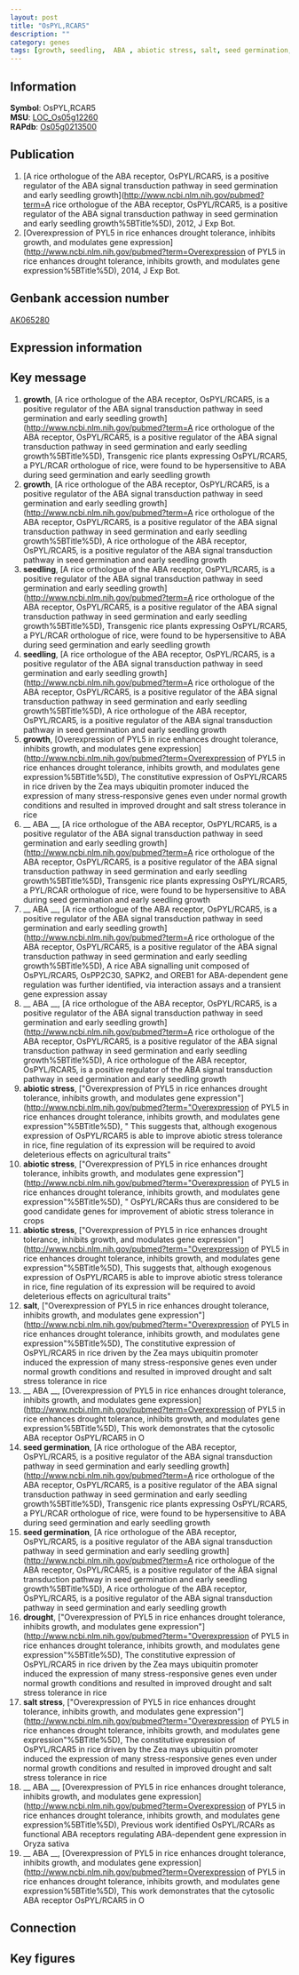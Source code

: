 ```yaml
---
layout: post
title: "OsPYL,RCAR5"
description: ""
category: genes
tags: [growth, seedling,  ABA , abiotic stress, salt, seed germination, drought, salt stress]
---
```


## Information
__Symbol__: OsPYL,RCAR5  
__MSU__: [LOC_Os05g12260](http://rice.plantbiology.msu.edu/cgi-bin/ORF_infopage.cgi?orf=LOC_Os05g12260)  
__RAPdb__: [Os05g0213500](http://rapdb.dna.affrc.go.jp/viewer/gbrowse_details/irgsp1?name=Os05g0213500)  

## Publication
1. [A rice orthologue of the ABA receptor, OsPYL/RCAR5, is a positive regulator of the ABA signal transduction pathway in seed germination and early seedling growth](http://www.ncbi.nlm.nih.gov/pubmed?term=A rice orthologue of the ABA receptor, OsPYL/RCAR5, is a positive regulator of the ABA signal transduction pathway in seed germination and early seedling growth%5BTitle%5D), 2012, J Exp Bot.
2. [Overexpression of PYL5 in rice enhances drought tolerance, inhibits growth, and modulates gene expression](http://www.ncbi.nlm.nih.gov/pubmed?term=Overexpression of PYL5 in rice enhances drought tolerance, inhibits growth, and modulates gene expression%5BTitle%5D), 2014, J Exp Bot.

## Genbank accession number
[AK065280](http://www.ncbi.nlm.nih.gov/nuccore/AK065280)  

## Expression information

## Key message
1. __growth__, [A rice orthologue of the ABA receptor, OsPYL/RCAR5, is a positive regulator of the ABA signal transduction pathway in seed germination and early seedling growth](http://www.ncbi.nlm.nih.gov/pubmed?term=A rice orthologue of the ABA receptor, OsPYL/RCAR5, is a positive regulator of the ABA signal transduction pathway in seed germination and early seedling growth%5BTitle%5D),  Transgenic rice plants expressing OsPYL/RCAR5, a PYL/RCAR orthologue of rice, were found to be hypersensitive to ABA during seed germination and early seedling growth
2. __growth__, [A rice orthologue of the ABA receptor, OsPYL/RCAR5, is a positive regulator of the ABA signal transduction pathway in seed germination and early seedling growth](http://www.ncbi.nlm.nih.gov/pubmed?term=A rice orthologue of the ABA receptor, OsPYL/RCAR5, is a positive regulator of the ABA signal transduction pathway in seed germination and early seedling growth%5BTitle%5D), A rice orthologue of the ABA receptor, OsPYL/RCAR5, is a positive regulator of the ABA signal transduction pathway in seed germination and early seedling growth
3. __seedling__, [A rice orthologue of the ABA receptor, OsPYL/RCAR5, is a positive regulator of the ABA signal transduction pathway in seed germination and early seedling growth](http://www.ncbi.nlm.nih.gov/pubmed?term=A rice orthologue of the ABA receptor, OsPYL/RCAR5, is a positive regulator of the ABA signal transduction pathway in seed germination and early seedling growth%5BTitle%5D),  Transgenic rice plants expressing OsPYL/RCAR5, a PYL/RCAR orthologue of rice, were found to be hypersensitive to ABA during seed germination and early seedling growth
4. __seedling__, [A rice orthologue of the ABA receptor, OsPYL/RCAR5, is a positive regulator of the ABA signal transduction pathway in seed germination and early seedling growth](http://www.ncbi.nlm.nih.gov/pubmed?term=A rice orthologue of the ABA receptor, OsPYL/RCAR5, is a positive regulator of the ABA signal transduction pathway in seed germination and early seedling growth%5BTitle%5D), A rice orthologue of the ABA receptor, OsPYL/RCAR5, is a positive regulator of the ABA signal transduction pathway in seed germination and early seedling growth
5. __growth__, [Overexpression of PYL5 in rice enhances drought tolerance, inhibits growth, and modulates gene expression](http://www.ncbi.nlm.nih.gov/pubmed?term=Overexpression of PYL5 in rice enhances drought tolerance, inhibits growth, and modulates gene expression%5BTitle%5D),  The constitutive expression of OsPYL/RCAR5 in rice driven by the Zea mays ubiquitin promoter induced the expression of many stress-responsive genes even under normal growth conditions and resulted in improved drought and salt stress tolerance in rice
6. __ ABA __, [A rice orthologue of the ABA receptor, OsPYL/RCAR5, is a positive regulator of the ABA signal transduction pathway in seed germination and early seedling growth](http://www.ncbi.nlm.nih.gov/pubmed?term=A rice orthologue of the ABA receptor, OsPYL/RCAR5, is a positive regulator of the ABA signal transduction pathway in seed germination and early seedling growth%5BTitle%5D),  Transgenic rice plants expressing OsPYL/RCAR5, a PYL/RCAR orthologue of rice, were found to be hypersensitive to ABA during seed germination and early seedling growth
7. __ ABA __, [A rice orthologue of the ABA receptor, OsPYL/RCAR5, is a positive regulator of the ABA signal transduction pathway in seed germination and early seedling growth](http://www.ncbi.nlm.nih.gov/pubmed?term=A rice orthologue of the ABA receptor, OsPYL/RCAR5, is a positive regulator of the ABA signal transduction pathway in seed germination and early seedling growth%5BTitle%5D),  A rice ABA signalling unit composed of OsPYL/RCAR5, OsPP2C30, SAPK2, and OREB1 for ABA-dependent gene regulation was further identified, via interaction assays and a transient gene expression assay
8. __ ABA __, [A rice orthologue of the ABA receptor, OsPYL/RCAR5, is a positive regulator of the ABA signal transduction pathway in seed germination and early seedling growth](http://www.ncbi.nlm.nih.gov/pubmed?term=A rice orthologue of the ABA receptor, OsPYL/RCAR5, is a positive regulator of the ABA signal transduction pathway in seed germination and early seedling growth%5BTitle%5D), A rice orthologue of the ABA receptor, OsPYL/RCAR5, is a positive regulator of the ABA signal transduction pathway in seed germination and early seedling growth
9. __abiotic stress__, ["Overexpression of PYL5 in rice enhances drought tolerance, inhibits growth, and modulates gene expression"](http://www.ncbi.nlm.nih.gov/pubmed?term="Overexpression of PYL5 in rice enhances drought tolerance, inhibits growth, and modulates gene expression"%5BTitle%5D), " This suggests that, although exogenous expression of OsPYL/RCAR5 is able to improve abiotic stress tolerance in rice, fine regulation of its expression will be required to avoid deleterious effects on agricultural traits"
10. __abiotic stress__, ["Overexpression of PYL5 in rice enhances drought tolerance, inhibits growth, and modulates gene expression"](http://www.ncbi.nlm.nih.gov/pubmed?term="Overexpression of PYL5 in rice enhances drought tolerance, inhibits growth, and modulates gene expression"%5BTitle%5D), " OsPYL/RCARs thus are considered to be good candidate genes for improvement of abiotic stress tolerance in crops
11. __abiotic stress__, ["Overexpression of PYL5 in rice enhances drought tolerance, inhibits growth, and modulates gene expression"](http://www.ncbi.nlm.nih.gov/pubmed?term="Overexpression of PYL5 in rice enhances drought tolerance, inhibits growth, and modulates gene expression"%5BTitle%5D),  This suggests that, although exogenous expression of OsPYL/RCAR5 is able to improve abiotic stress tolerance in rice, fine regulation of its expression will be required to avoid deleterious effects on agricultural traits"
12. __salt__, ["Overexpression of PYL5 in rice enhances drought tolerance, inhibits growth, and modulates gene expression"](http://www.ncbi.nlm.nih.gov/pubmed?term="Overexpression of PYL5 in rice enhances drought tolerance, inhibits growth, and modulates gene expression"%5BTitle%5D),  The constitutive expression of OsPYL/RCAR5 in rice driven by the Zea mays ubiquitin promoter induced the expression of many stress-responsive genes even under normal growth conditions and resulted in improved drought and salt stress tolerance in rice
13. __ ABA __, [Overexpression of PYL5 in rice enhances drought tolerance, inhibits growth, and modulates gene expression](http://www.ncbi.nlm.nih.gov/pubmed?term=Overexpression of PYL5 in rice enhances drought tolerance, inhibits growth, and modulates gene expression%5BTitle%5D),  This work demonstrates that the cytosolic ABA receptor OsPYL/RCAR5 in O
14. __seed germination__, [A rice orthologue of the ABA receptor, OsPYL/RCAR5, is a positive regulator of the ABA signal transduction pathway in seed germination and early seedling growth](http://www.ncbi.nlm.nih.gov/pubmed?term=A rice orthologue of the ABA receptor, OsPYL/RCAR5, is a positive regulator of the ABA signal transduction pathway in seed germination and early seedling growth%5BTitle%5D),  Transgenic rice plants expressing OsPYL/RCAR5, a PYL/RCAR orthologue of rice, were found to be hypersensitive to ABA during seed germination and early seedling growth
15. __seed germination__, [A rice orthologue of the ABA receptor, OsPYL/RCAR5, is a positive regulator of the ABA signal transduction pathway in seed germination and early seedling growth](http://www.ncbi.nlm.nih.gov/pubmed?term=A rice orthologue of the ABA receptor, OsPYL/RCAR5, is a positive regulator of the ABA signal transduction pathway in seed germination and early seedling growth%5BTitle%5D), A rice orthologue of the ABA receptor, OsPYL/RCAR5, is a positive regulator of the ABA signal transduction pathway in seed germination and early seedling growth
16. __drought__, ["Overexpression of PYL5 in rice enhances drought tolerance, inhibits growth, and modulates gene expression"](http://www.ncbi.nlm.nih.gov/pubmed?term="Overexpression of PYL5 in rice enhances drought tolerance, inhibits growth, and modulates gene expression"%5BTitle%5D),  The constitutive expression of OsPYL/RCAR5 in rice driven by the Zea mays ubiquitin promoter induced the expression of many stress-responsive genes even under normal growth conditions and resulted in improved drought and salt stress tolerance in rice
17. __salt stress__, ["Overexpression of PYL5 in rice enhances drought tolerance, inhibits growth, and modulates gene expression"](http://www.ncbi.nlm.nih.gov/pubmed?term="Overexpression of PYL5 in rice enhances drought tolerance, inhibits growth, and modulates gene expression"%5BTitle%5D),  The constitutive expression of OsPYL/RCAR5 in rice driven by the Zea mays ubiquitin promoter induced the expression of many stress-responsive genes even under normal growth conditions and resulted in improved drought and salt stress tolerance in rice
18. __ ABA __, [Overexpression of PYL5 in rice enhances drought tolerance, inhibits growth, and modulates gene expression](http://www.ncbi.nlm.nih.gov/pubmed?term=Overexpression of PYL5 in rice enhances drought tolerance, inhibits growth, and modulates gene expression%5BTitle%5D),  Previous work identified OsPYL/RCARs as functional ABA receptors regulating ABA-dependent gene expression in Oryza sativa
19. __ ABA __, [Overexpression of PYL5 in rice enhances drought tolerance, inhibits growth, and modulates gene expression](http://www.ncbi.nlm.nih.gov/pubmed?term=Overexpression of PYL5 in rice enhances drought tolerance, inhibits growth, and modulates gene expression%5BTitle%5D),  This work demonstrates that the cytosolic ABA receptor OsPYL/RCAR5 in O

## Connection

## Key figures


